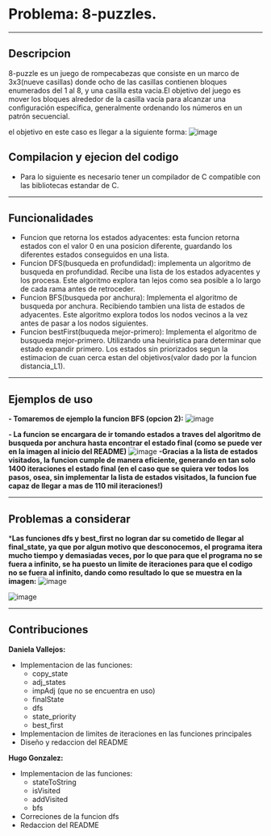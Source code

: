 Problema: 8-puzzles.
===
---
**Descripcion**
---

8-puzzle es un juego de rompecabezas que consiste en un marco de 3x3(nueve casillas) donde ocho de las casillas contienen bloques enumerados del 1 al 8, y una casilla esta vacia.El objetivo del juego es mover los bloques alrededor de la casilla vacía para alcanzar una configuración específica, generalmente ordenando los números en un patrón secuencial.

el objetivo en este caso es llegar a la siguiente forma:
![image](image.png)

Compilacion y ejecion del codigo
--
- Para lo siguiente es necesario tener un compilador de C compatible con las bibliotecas estandar de C.

---
Funcionalidades
---
- Funcion que retorna los estados adyacentes: esta funcion retorna estados con el valor 0 en una posicion diferente, guardando los diferentes estados conseguidos en una lista.
- Funcion DFS(busqueda en profundidad): implementa un algoritmo de busqueda en profundidad. Recibe una lista de los estados adyacentes y los procesa. Este algoritmo explora tan lejos como sea posible a lo largo de cada rama antes de retroceder.
- Funcion BFS(busqueda por anchura): Implementa el algoritmo de busqueda por anchura. Recibiendo tambien una lista de estados de adyacentes. Este algoritmo explora todos los nodos vecinos a la vez  antes de pasar a los nodos siguientes.
- Funcion bestFirst(buqueda mejor-primero): Implementa el algoritmo de busqueda mejor-primero. Utilizando una heuiristica para determinar que estado expandir primero. Los estados sin priorizados segun la estimacion de cuan cerca estan del objetivos(valor dado por la funcion distancia_L1).


---
Ejemplos de uso
---
**- Tomaremos de ejemplo la funcion BFS (opcion 2):**
![image](image2.png)

**- La funcion se encargara de ir tomando estados a traves del algoritmo de busqueda por anchura hasta encontrar el estado final (como se puede ver en la imagen al inicio del README)**
![image](image3.png)
**-Gracias a la lista de estados visitados, la funcion cumple de manera eficiente, generando en tan solo 1400 iteraciones el estado final (en el caso que se quiera ver todos los pasos, osea, sin implementar la lista de estados visitados, la funcion fue capaz de llegar a mas de 110 mil iteraciones!)**

---
Problemas a considerar
---
***Las funciones dfs y best_first no logran dar su cometido de llegar al final_state, ya que por algun motivo que desconocemos, el programa itera mucho tiempo y demasiadas veces, por lo que para que el programa no se fuera a infinito, se ha puesto un limite de iteraciones para que el codigo no se fuera al infinito, dando como resultado lo que se muestra en la imagen:**
![image](image4.png)

![image](image5.png)

---
Contribuciones
---
**Daniela Vallejos:**
- Implementacion de las funciones:
  - copy_state
  - adj_states
  - impAdj (que no se encuentra en uso)
  - finalState
  - dfs
  - state_priority
  - best_first
- Implementacion de limites de iteraciones en las funciones principales
- Diseño y redaccion del README

**Hugo Gonzalez:**
- Implementacion de las funciones:
  - stateToString
  - isVisited
  - addVisited
  - bfs
- Correciones de la funcion dfs
- Redaccion del README